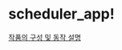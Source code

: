 # scheduler_app!
[작품의 구성 및 동작 설명](https://user-images.githubusercontent.com/97720335/192957656-cf91cfee-1944-43ed-81c3-02e1ab7bc40e.png)
